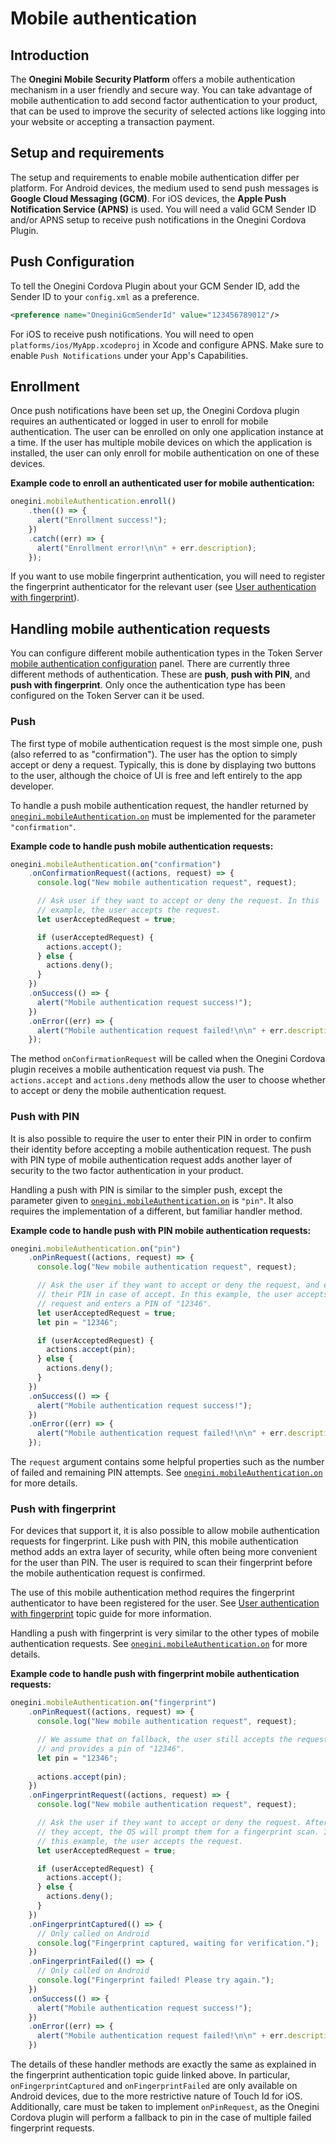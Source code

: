 # Mobile authentication

<!-- toc -->

## Introduction

The **Onegini Mobile Security Platform** offers a mobile authentication mechanism in a user friendly and secure way. You can take advantage of mobile authentication to add second factor authentication to your product, that can be used to improve the security of selected actions like logging into your website or accepting a transaction payment.

## Setup and requirements

The setup and requirements to enable mobile authentication differ per platform. For Android devices, the medium used to send push messages is **Google Cloud Messaging (GCM)**. For iOS devices, the **Apple Push Notification Service (APNS)** is used.
You will need a valid GCM Sender ID and/or APNS setup to receive push notifications in the Onegini Cordova Plugin.

## Push Configuration

To tell the Onegini Cordova Plugin about your GCM Sender ID, add the Sender ID to your `config.xml` as a preference.

```xml
<preference name="OneginiGcmSenderId" value="123456789012"/>
```

For iOS to receive push notifications. You will need to open `platforms/ios/MyApp.xcodeproj` in Xcode and configure APNS.
Make sure to enable `Push Notifications` under your App's Capabilities.

## Enrollment

Once push notifications have been set up, the Onegini Cordova plugin requires an authenticated or logged in user to enroll for mobile authentication. The user can be enrolled on only one application instance at a time. If the user has multiple mobile devices on which the application is installed, the user can only enroll for mobile authentication on one of these devices.

**Example code to enroll an authenticated user for mobile authentication:**

```js
onegini.mobileAuthentication.enroll()
    .then(() => {
      alert("Enrollment success!");
    })
    .catch((err) => {
      alert("Enrollment error!\n\n" + err.description);
    });
```

If you want to use mobile fingerprint authentication, you will need to register the fingerprint authenticator for the relevant user (see [User authentication with fingerprint](user-authentication-with-fingerprint.md)).

## Handling mobile authentication requests

You can configure different mobile authentication types in the Token Server [mobile authentication configuration](https://docs.onegini.com/token-server/topics/mobile-apps/mobile-authentication/mobile-authentication.html#configure-authentication-properties) panel. There are currently three different methods of authentication. These are **push**, **push with PIN**, and **push with fingerprint**. Only once the authentication type has been configured on the Token Server can it be used.

### Push

The first type of mobile authentication request is the most simple one, push (also referred to as "confirmation"). The user has the option to simply accept or deny a request. Typically, this is done by displaying two buttons to the user, although the choice of UI is free and left entirely to the app developer.

To handle a push mobile authentication request, the handler returned by [`onegini.mobileAuthentication.on`](../reference/mobileAuthentication/on.md) must be implemented for the parameter `"confirmation"`.

**Example code to handle push mobile authentication requests:**

```js
onegini.mobileAuthentication.on("confirmation")
    .onConfirmationRequest((actions, request) => {
      console.log("New mobile authentication request", request);

      // Ask user if they want to accept or deny the request. In this
      // example, the user accepts the request.
      let userAcceptedRequest = true;

      if (userAcceptedRequest) {
        actions.accept();
      } else {
        actions.deny();
      }
    })
    .onSuccess(() => {
      alert("Mobile authentication request success!");
    })
    .onError((err) => {
      alert("Mobile authentication request failed!\n\n" + err.description);
    });
```

The method `onConfirmationRequest` will be called when the Onegini Cordova plugin receives a mobile authentication request via push. The `actions.accept` and `actions.deny` methods allow the user to choose whether to accept or deny the mobile authentication request.

### Push with PIN

It is also possible to require the user to enter their PIN in order to confirm their identity before accepting a mobile authentication request. The push with PIN type of mobile authentication request adds another layer of security to the two factor authentication in your product.

Handling a push with PIN is similar to the simpler push, except the parameter given to [`onegini.mobileAuthentication.on`](../reference/mobileAuthentication/on.md) is `"pin"`. It also requires the implementation of a different, but familiar handler method.

**Example code to handle push with PIN mobile authentication requests:**

```js
onegini.mobileAuthentication.on("pin")
    .onPinRequest((actions, request) => {
      console.log("New mobile authentication request", request);

      // Ask the user if they want to accept or deny the request, and enter
      // their PIN in case of accept. In this example, the user accepts the
      // request and enters a PIN of "12346".
      let userAcceptedRequest = true;
      let pin = "12346";

      if (userAcceptedRequest) {
        actions.accept(pin);
      } else {
        actions.deny();
      }
    })
    .onSuccess(() => {
      alert("Mobile authentication request success!");
    })
    .onError((err) => {
      alert("Mobile authentication request failed!\n\n" + err.description);
    });
```

The `request` argument contains some helpful properties such as the number of failed and remaining PIN attempts. See [`onegini.mobileAuthentication.on`](../reference/mobileAuthentication/on.md) for more details.

### Push with fingerprint

For devices that support it, it is also possible to allow mobile authentication requests for fingerprint. Like push with PIN, this mobile authentication method adds an extra layer of security, while often being more convenient for the user than PIN. The user is required to scan their fingerprint before the mobile authentication request is confirmed.

The use of this mobile authentication method requires the fingerprint authenticator to have been registered for the user. See [User authentication with fingerprint](user-authentication-with-fingerprint.md) topic guide for more information.

Handling a push with fingerprint is very similar to the other types of mobile authentication requests. See [`onegini.mobileAuthentication.on`](../reference/mobileAuthentication/on.md) for more details.

**Example code to handle push with fingerprint mobile authentication requests:**

```js
onegini.mobileAuthentication.on("fingerprint")
    .onPinRequest((actions, request) => {
      console.log("New mobile authentication request", request);

      // We assume that on fallback, the user still accepts the request
      // and provides a pin of "12346".
      let pin = "12346";
      
      actions.accept(pin);
    })
    .onFingerprintRequest((actions, request) => {
      console.log("New mobile authentication request", request);

      // Ask the user if they want to accept or deny the request. After
      // they accept, the OS will prompt them for a fingerprint scan. In
      // this example, the user accepts the request.
      let userAcceptedRequest = true;

      if (userAcceptedRequest) {
        actions.accept();
      } else {
        actions.deny();
      }
    })
    .onFingerprintCaptured(() => {
      // Only called on Android
      console.log("Fingerprint captured, waiting for verification.");
    })
    .onFingerprintFailed(() => {
      // Only called on Android
      console.log("Fingerprint failed! Please try again.");
    })
    .onSuccess(() => {
      alert("Mobile authentication request success!");
    })
    .onError((err) => {
      alert("Mobile authentication request failed!\n\n" + err.description);
    })
```

The details of these handler methods are exactly the same as explained in the fingerprint authentication topic guide linked above. In particular, `onFingerprintCaptured` and `onFingerprintFailed` are only available on Android devices, due to the more restrictive nature of Touch Id for iOS. Additionally, care must be taken to implement `onPinRequest`, as the Onegini Cordova plugin will perform a fallback to pin in the case of multiple failed fingerprint requests.
